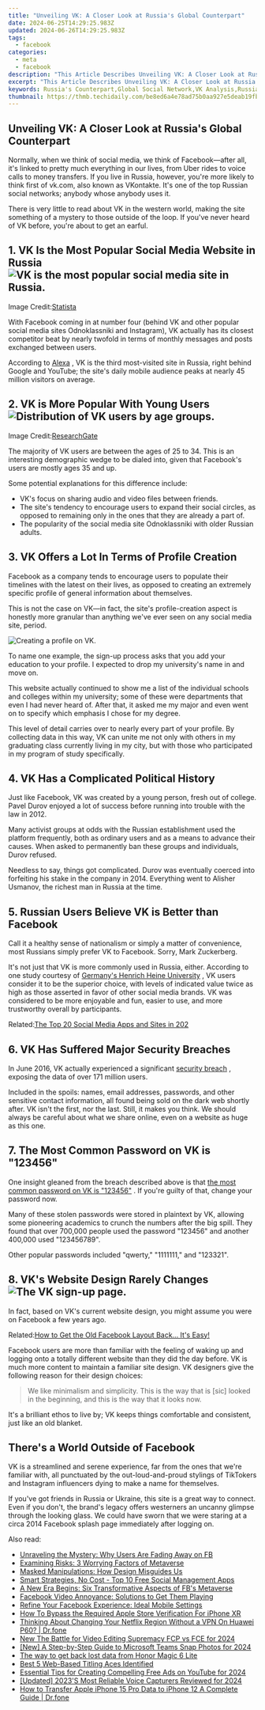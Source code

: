 ```yaml
---
title: "Unveiling VK: A Closer Look at Russia's Global Counterpart"
date: 2024-06-25T14:29:25.983Z
updated: 2024-06-26T14:29:25.983Z
tags:
  - facebook
categories:
  - meta
  - facebook
description: "This Article Describes Unveiling VK: A Closer Look at Russia's Global Counterpart"
excerpt: "This Article Describes Unveiling VK: A Closer Look at Russia's Global Counterpart"
keywords: Russia's Counterpart,Global Social Network,VK Analysis,Russia Online Platform,International VK Usage,Russian Internet Giant,VK Global Presence
thumbnail: https://thmb.techidaily.com/be8ed6a4e78ad75b0aa927e5deab19fb5e1ff02b9f258c0a63e3b6ef48739db7.jpg
---
```


## Unveiling VK: A Closer Look at Russia's Global Counterpart

 Normally, when we think of social media, we think of Facebook—after all, it's linked to pretty much everything in our lives, from Uber rides to voice calls to money transfers. If you live in Russia, however, you're more likely to think first of vk.com, also known as VKontakte. It's one of the top Russian social networks; anybody whose anybody uses it.

 There is very little to read about VK in the western world, making the site something of a mystery to those outside of the loop. If you've never heard of VK before, you're about to get an earful.

## 1\. VK Is the Most Popular Social Media Website in Russia ![VK is the most popular social media site in Russia.](https://static1.makeuseofimages.com/wordpress/wp-content/uploads/2021/10/what-is-vk.png)

 Image Credit:[Statista](https://www.statista.com/statistics/284447/russia-social-network-penetration/)

 With Facebook coming in at number four (behind VK and other popular social media sites Odnoklassniki and Instagram), VK actually has its closest competitor beat by nearly twofold in terms of monthly messages and posts exchanged between users.

 According to [Alexa](https://www.alexa.com/topsites/countries/RU) , VK is the third most-visited site in Russia, right behind Google and YouTube; the site's daily mobile audience peaks at nearly 45 million visitors on average.

## 2\. VK is More Popular With Young Users ![Distribution of VK users by age groups.](https://static1.makeuseofimages.com/wordpress/wp-content/uploads/2021/10/vk-users-by-age.png)

 Image Credit:[ResearchGate](https://www.researchgate.net/figure/Distribution-of-VK-users-by-age-groups%5Ffig3%5F321459360)

 The majority of VK users are between the ages of 25 to 34\. This is an interesting demographic wedge to be dialed into, given that Facebook's users are mostly ages 35 and up.

Some potential explanations for this difference include:

* VK's focus on sharing audio and video files between friends.
* The site's tendency to encourage users to expand their social circles, as opposed to remaining only in the ones that they are already a part of.
* The popularity of the social media site Odnoklassniki with older Russian adults.

## 3\. VK Offers a Lot In Terms of Profile Creation

 Facebook as a company tends to encourage users to populate their timelines with the latest on their lives, as opposed to creating an extremely specific profile of general information about themselves.

 This is not the case on VK—in fact, the site's profile-creation aspect is honestly more granular than anything we've ever seen on any social media site, period.

![Creating a profile on VK.](https://static1.makeuseofimages.com/wordpress/wp-content/uploads/2021/10/what-is-vk-social-media.png)

 To name one example, the sign-up process asks that you add your education to your profile. I expected to drop my university's name in and move on.

 This website actually continued to show me a list of the individual schools and colleges within my university; some of these were departments that even I had never heard of. After that, it asked me my major and even went on to specify which emphasis I chose for my degree.

 This level of detail carries over to nearly every part of your profile. By collecting data in this way, VK can unite me not only with others in my graduating class currently living in my city, but with those who participated in my program of study specifically.

## 4\. VK Has a Complicated Political History

 Just like Facebook, VK was created by a young person, fresh out of college. Pavel Durov enjoyed a lot of success before running into trouble with the law in 2012.

 Many activist groups at odds with the Russian establishment used the platform frequently, both as ordinary users and as a means to advance their causes. When asked to permanently ban these groups and individuals, Durov refused.

 Needless to say, things got complicated. Durov was eventually coerced into forfeiting his stake in the company in 2014\. Everything went to Alisher Usmanov, the richest man in Russia at the time.

## 5\. Russian Users Believe VK is Better than Facebook

 Call it a healthy sense of nationalism or simply a matter of convenience, most Russians simply prefer VK to Facebook. Sorry, Mark Zuckerberg.

 It's not just that VK is more commonly used in Russia, either. According to one study courtesy of [Germany's Henrich Heine University](https://www.phil-fak.uni-duesseldorf.de/fileadmin/Redaktion/Institute/Informationswissenschaft/heck/Baran%5F%5F%5FStock%5FVkontakte.pdf) , VK users consider it to be the superior choice, with levels of indicated value twice as high as those asserted in favor of other social media brands. VK was considered to be more enjoyable and fun, easier to use, and more trustworthy overall by participants.

 Related:[The Top 20 Social Media Apps and Sites in 202](https://www.makeuseof.com/tag/top-social-media-apps-sites/)

## 6\. VK Has Suffered Major Security Breaches

 In June 2016, VK actually experienced a significant [security breach](https://www.makeuseof.com/historic-data-breaches/) , exposing the data of over 171 million users.

 Included in the spoils: names, email addresses, passwords, and other sensitive contact information, all found being sold on the dark web shortly after. VK isn't the first, nor the last. Still, it makes you think. We should always be careful about what we share online, even on a website as huge as this one.

## 7\. The Most Common Password on VK is "123456"

 One insight gleaned from the breach described above is that [the most common password on VK is "123456"](https://www.makeuseof.com/tag/7-password-mistakes-will-likely-get-hacked/) . If you're guilty of that, change your password now.

 Many of these stolen passwords were stored in plaintext by VK, allowing some pioneering academics to crunch the numbers after the big spill. They found that over 700,000 people used the password "123456" and another 400,000 used "123456789".

 Other popular passwords included "qwerty," "1111111," and "123321".

## 8\. VK's Website Design Rarely Changes ![The VK sign-up page.](https://static1.makeuseofimages.com/wordpress/wp-content/uploads/2021/10/what-is-vkontakte.png)

 In fact, based on VK's current website design, you might assume you were on Facebook a few years ago.

 Related:[How to Get the Old Facebook Layout Back... It's Easy!](https://www.makeuseof.com/how-to-get-old-facebook-layout-back/)

 Facebook users are more than familiar with the feeling of waking up and logging onto a totally different website than they did the day before. VK is much more content to maintain a familiar site design. VK designers give the following reason for their design choices:

> We like minimalism and simplicity. This is the way that is \[sic\] looked in the beginning, and this is the way that it looks now.

 It's a brilliant ethos to live by; VK keeps things comfortable and consistent, just like an old blanket.

## There's a World Outside of Facebook

 VK is a streamlined and serene experience, far from the ones that we're familiar with, all punctuated by the out-loud-and-proud stylings of TikTokers and Instagram influencers dying to make a name for themselves.

 If you've got friends in Russia or Ukraine, this site is a great way to connect. Even if you don't, the brand's legacy offers westerners an uncanny glimpse through the looking glass. We could have sworn that we were staring at a circa 2014 Facebook splash page immediately after logging on.


<ins class="adsbygoogle"
     style="display:block"
     data-ad-format="autorelaxed"
     data-ad-client="ca-pub-7571918770474297"
     data-ad-slot="1223367746"></ins>



<ins class="adsbygoogle"
     style="display:block"
     data-ad-client="ca-pub-7571918770474297"
     data-ad-slot="8358498916"
     data-ad-format="auto"
     data-full-width-responsive="true"></ins>

<span class="atpl-alsoreadstyle">Also read:</span>
<div><ul>
<li><a href="https://facebook.techidaily.com/unraveling-the-mystery-why-users-are-fading-away-on-fb/"><u>Unraveling the Mystery: Why Users Are Fading Away on FB</u></a></li>
<li><a href="https://facebook.techidaily.com/examining-risks-3-worrying-factors-of-metaverse/"><u>Examining Risks: 3 Worrying Factors of Metaverse</u></a></li>
<li><a href="https://facebook.techidaily.com/masked-manipulations-how-design-misguides-us/"><u>Masked Manipulations: How Design Misguides Us</u></a></li>
<li><a href="https://facebook.techidaily.com/smart-strategies-no-cost-top-10-free-social-management-apps/"><u>Smart Strategies, No Cost - Top 10 Free Social Management Apps</u></a></li>
<li><a href="https://facebook.techidaily.com/a-new-era-begins-six-transformative-aspects-of-fbs-metaverse/"><u>A New Era Begins: Six Transformative Aspects of FB's Metaverse</u></a></li>
<li><a href="https://facebook.techidaily.com/facebook-video-annoyance-solutions-to-get-them-playing/"><u>Facebook Video Annoyance: Solutions to Get Them Playing</u></a></li>
<li><a href="https://facebook.techidaily.com/refine-your-facebook-experience-ideal-mobile-settings/"><u>Refine Your Facebook Experience: Ideal Mobile Settings</u></a></li>
<li><a href="https://ios-unlock.techidaily.com/how-to-bypass-the-required-apple-store-verification-for-iphone-xr-by-drfone-ios/"><u>How To Bypass the Required Apple Store Verification For iPhone XR</u></a></li>
<li><a href="https://fake-location.techidaily.com/thinking-about-changing-your-netflix-region-without-a-vpn-on-huawei-p60-drfone-by-drfone-virtual-android/"><u>Thinking About Changing Your Netflix Region Without a VPN On Huawei P60? | Dr.fone</u></a></li>
<li><a href="https://smart-video-creator.techidaily.com/new-the-battle-for-video-editing-supremacy-fcp-vs-fce-for-2024/"><u>New The Battle for Video Editing Supremacy FCP vs FCE for 2024</u></a></li>
<li><a href="https://snapchat-videos.techidaily.com/new-a-step-by-step-guide-to-microsoft-teams-snap-photos-for-2024/"><u>[New] A Step-by-Step Guide to Microsoft Teams Snap Photos for 2024</u></a></li>
<li><a href="https://techidaily.com/the-way-to-get-back-lost-data-from-honor-magic-6-lite-by-fonelab-android-recover-data/"><u>The way to get back lost data from Honor Magic 6 Lite</u></a></li>
<li><a href="https://extra-lessons.techidaily.com/best-5-web-based-titling-aces-identified/"><u>Best 5 Web-Based Titling Aces Identified</u></a></li>
<li><a href="https://youtube-clips.techidaily.com/essential-tips-for-creating-compelling-free-ads-on-youtube-for-2024/"><u>Essential Tips for Creating Compelling Free Ads on YouTube for 2024</u></a></li>
<li><a href="https://desktop-recording.techidaily.com/updated-2023s-most-reliable-voice-capturers-reviewed-for-2024/"><u>[Updated] 2023'S Most Reliable Voice Capturers Reviewed for 2024</u></a></li>
<li><a href="https://iphone-transfer.techidaily.com/how-to-transfer-apple-iphone-15-pro-data-to-iphone-12-a-complete-guide-drfone-by-drfone-transfer-from-ios/"><u>How to Transfer Apple iPhone 15 Pro Data to iPhone 12 A Complete Guide | Dr.fone</u></a></li>
</ul></div>
